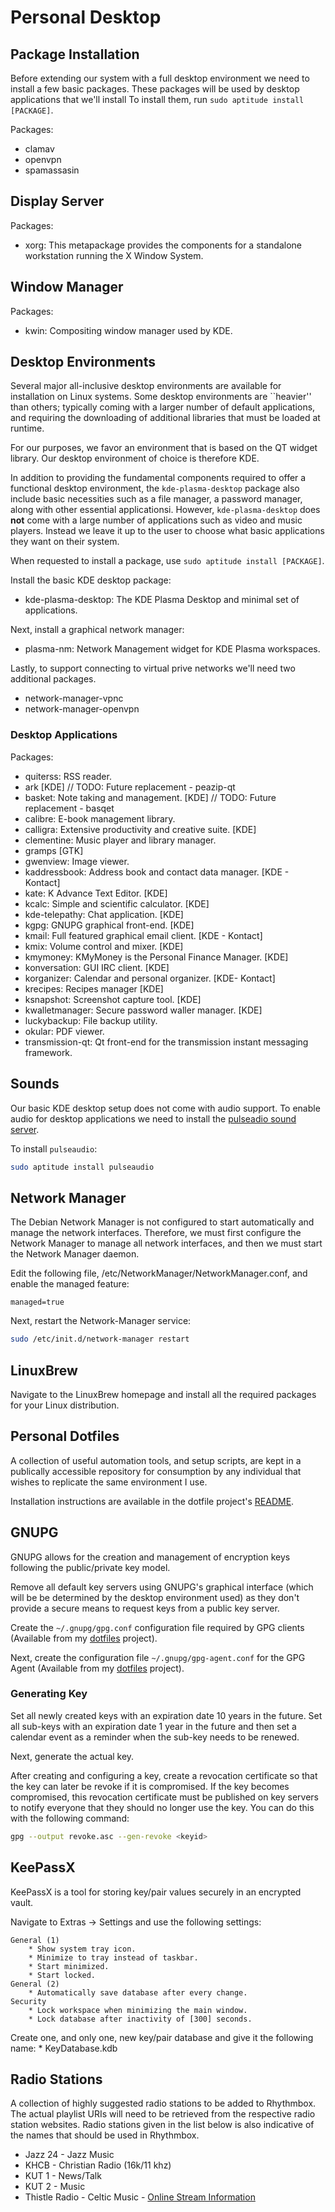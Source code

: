 # Personal Desktop

## Package Installation

Before extending our system with a full desktop environment we need to install a few basic packages. These packages will be used by desktop applications that we'll install To install them, run `sudo aptitude install [PACKAGE]`.

Packages:
* clamav
* openvpn
* spamassasin

## Display Server

Packages:
* xorg: This metapackage provides the components for a standalone workstation running the X Window System.

## Window Manager

Packages:
* kwin: Compositing window manager used by KDE.

## Desktop Environments

Several major all-inclusive desktop environments are available for installation on Linux systems. Some desktop environments are ``heavier'' than others; typically coming with a larger number of default applications, and requiring the downloading of additional libraries that must be loaded at runtime.

For our purposes, we favor an environment that is based on the QT widget library. Our desktop environment of choice is therefore KDE.

In addition to providing the fundamental components required to offer a functional desktop environment, the `kde-plasma-desktop` package also include basic necessities such as a file manager, a password manager, along with other essential applicationsi. However, `kde-plasma-desktop` does **not** come with a large number of applications such as video and music players. Instead we leave it up to the user to choose what basic applications they want on their system.

When requested to install a package, use `sudo aptitude install [PACKAGE]`.

Install the basic KDE desktop package:
* kde-plasma-desktop: The KDE Plasma Desktop and minimal set of applications.

Next, install a graphical network manager:
* plasma-nm: Network Management widget for KDE Plasma workspaces.

Lastly, to support connecting to virtual prive networks we'll need two additional packages.
* network-manager-vpnc
* network-manager-openvpn

### Desktop Applications

Packages:
* quiterss: RSS reader.
* ark [KDE] // TODO: Future replacement - peazip-qt
* basket: Note taking and management. [KDE] // TODO: Future replacement - basqet
* calibre: E-book management library.
* calligra: Extensive productivity and creative suite. [KDE]
* clementine: Music player and library manager.
* gramps [GTK]
* gwenview: Image viewer.
* kaddressbook: Address book and contact data manager. [KDE - Kontact]
* kate: K Advance Text Editor. [KDE]
* kcalc: Simple and scientific calculator. [KDE]
* kde-telepathy: Chat application. [KDE]
* kgpg: GNUPG graphical front-end. [KDE]
* kmail: Full featured graphical email client. [KDE - Kontact]
* kmix: Volume control and mixer. [KDE]
* kmymoney: KMyMoney is the Personal Finance Manager. [KDE]
* konversation: GUI IRC client. [KDE]
* korganizer: Calendar and personal organizer. [KDE- Kontact]
* krecipes: Recipes manager [KDE]
* ksnapshot: Screenshot capture tool. [KDE]
* kwalletmanager: Secure password waller manager. [KDE]
* luckybackup: File backup utility.
* okular: PDF viewer.
* transmission-qt: Qt front-end for the transmission instant messaging framework.

## Sounds

Our basic KDE desktop setup does not come with audio support. To enable audio for desktop applications we need to install the [pulseadio sound server](https://en.wikipedia.org/wiki/PulseAudio).

To install `pulseaudio`:

```bash
sudo aptitude install pulseaudio
```

## Network Manager

The Debian Network Manager is not configured to start automatically and manage the network interfaces. Therefore, we must first configure the Network Manager to manage all network interfaces, and then we must start the Network Manager daemon.

Edit the following file, /etc/NetworkManager/NetworkManager.conf, and enable the managed feature:

```
managed=true
```

Next, restart the Network-Manager service:

```bash
sudo /etc/init.d/network-manager restart
```

## LinuxBrew

Navigate to the LinuxBrew homepage and install all the required packages for your Linux distribution.

## Personal Dotfiles

A collection of useful automation tools, and setup scripts, are kept in a publically accessible repository for consumption by any individual that wishes to replicate the same environment I use.

Installation instructions are available in the dotfile project's [README](https://github.com/hbetts/dotfiles/blob/master/README.md).

## GNUPG

GNUPG allows for the creation and management of encryption keys following the public/private key model.

Remove all default key servers using GNUPG's graphical interface (which will be be determined by the desktop environment used) as they don't provide a secure means to request keys from a public key server.

Create the `~/.gnupg/gpg.conf` configuration file required by GPG clients (Available from my [dotfiles]() project).

Next, create the configuration file `~/.gnupg/gpg-agent.conf` for the GPG Agent (Available from my [dotfiles]() project).

### Generating Key

Set all newly created keys with an expiration date 10 years in the future. Set all sub-keys with an expiration date 1 year in the future and then set a calendar event as a reminder when the sub-key needs to be renewed.

Next, generate the actual key.

After creating and configuring a key, create a revocation certificate so that the key can later be revoke if it is compromised. If the key becomes compromised, this revocation certificate must be published on key servers to notify everyone that they should no longer use the key. You can do this with the following command:

```bash
gpg --output revoke.asc --gen-revoke <keyid>
```

## KeePassX

KeePassX is a tool for storing key/pair values securely in an encrypted vault.

Navigate to Extras -> Settings and use the following settings:

	General (1)
		* Show system tray icon.
		* Minimize to tray instead of taskbar.
		* Start minimized.
		* Start locked.
	General (2)
		* Automatically save database after every change.
	Security
		* Lock workspace when minimizing the main window.
		* Lock database after inactivity of [300] seconds.

 Create one, and only one, new key/pair database and give it the following name:
	* KeyDatabase.kdb

## Radio Stations

A collection of highly suggested radio stations to be added to Rhythmbox. The actual playlist URIs will need to be retrieved from the respective radio station websites. Radio stations given in the list below is also indicative of the names that should be used in Rhythmbox.

* Jazz 24 - Jazz Music
* KHCB - Christian Radio (16k/11 khz)
* KUT 1 - News/Talk
* KUT 2 - Music
* Thistle Radio - Celtic Music - [Online Stream Information](http://somafm.com/thistle/)

